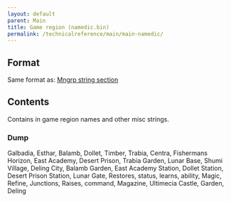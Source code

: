 ```yaml
---
layout: default
parent: Main
title: Game region (namedic.bin)
permalink: /technicalreference/main/main-namedic/
---
```


## Format

Same format as: [Mngrp string section](Mngrp_string_section.md)

## Contents

Contains in game region names and other misc strings.

### Dump

Galbadia, Esthar, Balamb, Dollet, Timber, Trabia, Centra, Fishermans Horizon, East Academy, Desert Prison, Trabia Garden, Lunar Base, Shumi Village, Deling City, Balamb Garden, East Academy Station, Dollet Station, Desert Prison Station, Lunar Gate, Restores, status, learns, ability, Magic, Refine, Junctions, Raises, command, Magazine, Ultimecia Castle, Garden, Deling
